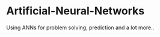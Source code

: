 Artificial-Neural-Networks
==========================

Using ANNs for problem solving, prediction and a lot more..